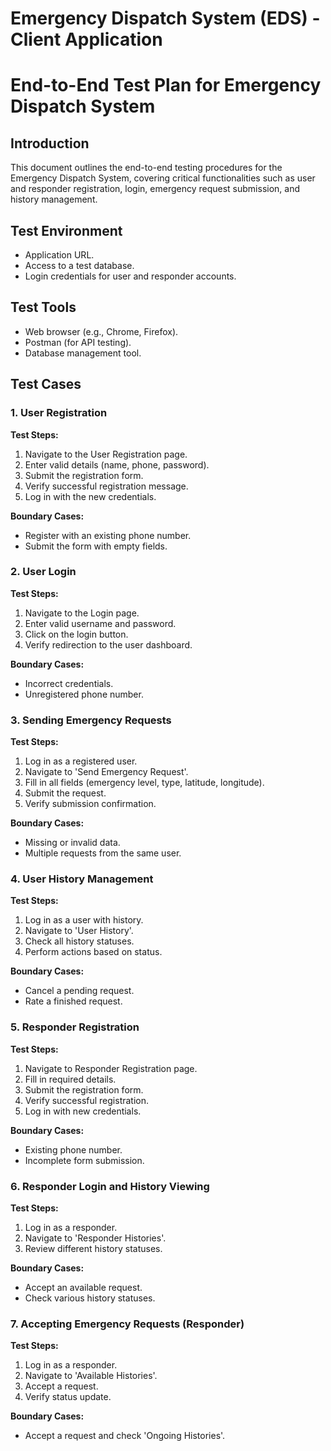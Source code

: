 # Emergency Dispatch System (EDS) - Client Application





# End-to-End Test Plan for Emergency Dispatch System

## Introduction
This document outlines the end-to-end testing procedures for the Emergency Dispatch System, covering critical functionalities such as user and responder registration, login, emergency request submission, and history management.

## Test Environment
- Application URL.
- Access to a test database.
- Login credentials for user and responder accounts.

## Test Tools
- Web browser (e.g., Chrome, Firefox).
- Postman (for API testing).
- Database management tool.

## Test Cases

### 1. User Registration
**Test Steps:**
1. Navigate to the User Registration page.
2. Enter valid details (name, phone, password).
3. Submit the registration form.
4. Verify successful registration message.
5. Log in with the new credentials.

**Boundary Cases:**
- Register with an existing phone number.
- Submit the form with empty fields.

### 2. User Login
**Test Steps:**
1. Navigate to the Login page.
2. Enter valid username and password.
3. Click on the login button.
4. Verify redirection to the user dashboard.

**Boundary Cases:**
- Incorrect credentials.
- Unregistered phone number.

### 3. Sending Emergency Requests
**Test Steps:**
1. Log in as a registered user.
2. Navigate to 'Send Emergency Request'.
3. Fill in all fields (emergency level, type, latitude, longitude).
4. Submit the request.
5. Verify submission confirmation.

**Boundary Cases:**
- Missing or invalid data.
- Multiple requests from the same user.

### 4. User History Management
**Test Steps:**
1. Log in as a user with history.
2. Navigate to 'User History'.
3. Check all history statuses.
4. Perform actions based on status.

**Boundary Cases:**
- Cancel a pending request.
- Rate a finished request.

### 5. Responder Registration
**Test Steps:**
1. Navigate to Responder Registration page.
2. Fill in required details.
3. Submit the registration form.
4. Verify successful registration.
5. Log in with new credentials.

**Boundary Cases:**
- Existing phone number.
- Incomplete form submission.

### 6. Responder Login and History Viewing
**Test Steps:**
1. Log in as a responder.
2. Navigate to 'Responder Histories'.
3. Review different history statuses.

**Boundary Cases:**
- Accept an available request.
- Check various history statuses.

### 7. Accepting Emergency Requests (Responder)
**Test Steps:**
1. Log in as a responder.
2. Navigate to 'Available Histories'.
3. Accept a request.
4. Verify status update.

**Boundary Cases:**
- Accept a request and check 'Ongoing Histories'.


